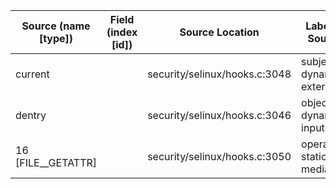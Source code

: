 | Source (name [type]) | Field (index [id]) | Source Location               | Label at Source             |
|----------------------|--------------------|-------------------------------|-----------------------------|
| current              |                    | security/selinux/hooks.c:3048 | subject, dynamic, external  |
| dentry               |                    | security/selinux/hooks.c:3046 | object, dynamic, input      |
| 16 [FILE__GETATTR]   |                    | security/selinux/hooks.c:3050 | operation, static, mediator |